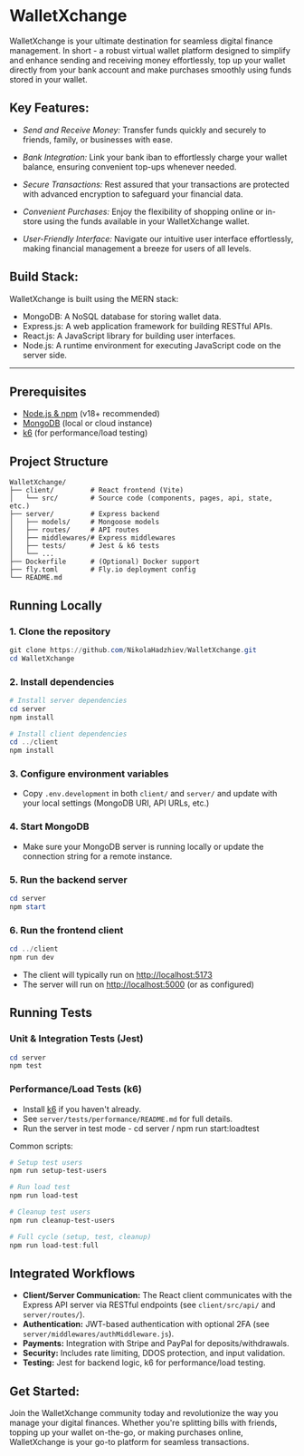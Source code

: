 # WalletXchange
WalletXchange is your ultimate destination for seamless digital finance management. In short - a robust virtual wallet platform designed to simplify and enhance sending and receiving money effortlessly, top up your wallet directly from your bank account and make purchases smoothly using funds stored in your wallet. 

## Key Features:

- *Send and Receive Money:* Transfer funds quickly and securely to friends, family, or businesses with ease.

- *Bank Integration:* Link your bank iban to effortlessly charge your wallet balance, ensuring convenient top-ups whenever needed.

- *Secure Transactions:* Rest assured that your transactions are protected with advanced encryption to safeguard your financial data.

- *Convenient Purchases:* Enjoy the flexibility of shopping online or in-store using the funds available in your WalletXchange wallet.

- *User-Friendly Interface:* Navigate our intuitive user interface effortlessly, making financial management a breeze for users of all levels.


## Build Stack:

WalletXchange is built using the MERN stack:

- MongoDB: A NoSQL database for storing wallet data.
- Express.js: A web application framework for building RESTful APIs.
- React.js: A JavaScript library for building user interfaces.
- Node.js: A runtime environment for executing JavaScript code on the server side.

---

## Prerequisites

- [Node.js & npm](https://nodejs.org/) (v18+ recommended)
- [MongoDB](https://www.mongodb.com/try/download/community) (local or cloud instance)
- [k6](https://k6.io/docs/getting-started/installation/) (for performance/load testing)

## Project Structure

```
WalletXchange/
├── client/         # React frontend (Vite)
│   └── src/        # Source code (components, pages, api, state, etc.)
├── server/         # Express backend
│   ├── models/     # Mongoose models
│   ├── routes/     # API routes
│   ├── middlewares/# Express middlewares
│   ├── tests/      # Jest & k6 tests
│   └── ...
├── Dockerfile      # (Optional) Docker support
├── fly.toml        # Fly.io deployment config
└── README.md
```

## Running Locally

### 1. Clone the repository

```powershell
git clone https://github.com/NikolaHadzhiev/WalletXchange.git
cd WalletXchange
```

### 2. Install dependencies

```powershell
# Install server dependencies
cd server
npm install

# Install client dependencies
cd ../client
npm install
```

### 3. Configure environment variables

- Copy `.env.development` in both `client/` and `server/` and update with your local settings (MongoDB URI, API URLs, etc.)

### 4. Start MongoDB

- Make sure your MongoDB server is running locally or update the connection string for a remote instance.

### 5. Run the backend server

```powershell
cd server
npm start
```

### 6. Run the frontend client

```powershell
cd ../client
npm run dev
```

- The client will typically run on [http://localhost:5173](http://localhost:5173)
- The server will run on [http://localhost:5000](http://localhost:5000) (or as configured)

## Running Tests

### Unit & Integration Tests (Jest)

```powershell
cd server
npm test
```

### Performance/Load Tests (k6)

- Install [k6](https://k6.io/docs/getting-started/installation/) if you haven't already.
- See `server/tests/performance/README.md` for full details.
- Run the server in test mode - cd server / npm run start:loadtest

Common scripts:

```powershell
# Setup test users
npm run setup-test-users

# Run load test
npm run load-test

# Cleanup test users
npm run cleanup-test-users

# Full cycle (setup, test, cleanup)
npm run load-test:full
```

## Integrated Workflows

- **Client/Server Communication:** The React client communicates with the Express API server via RESTful endpoints (see `client/src/api/` and `server/routes/`).
- **Authentication:** JWT-based authentication with optional 2FA (see `server/middlewares/authMiddleware.js`).
- **Payments:** Integration with Stripe and PayPal for deposits/withdrawals.
- **Security:** Includes rate limiting, DDOS protection, and input validation.
- **Testing:** Jest for backend logic, k6 for performance/load testing.

## Get Started:

Join the WalletXchange community today and revolutionize the way you manage your digital finances. Whether you're splitting bills with friends, topping up your wallet on-the-go, or making purchases online, WalletXchange is your go-to platform for seamless transactions.

